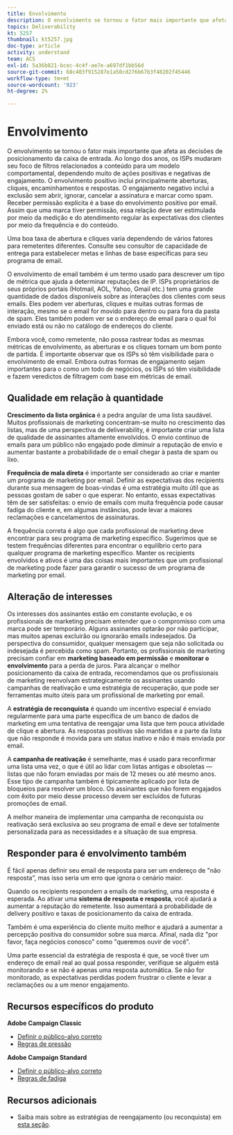 ```yaml
---
title: Envolvimento
description: O envolvimento se tornou o fator mais importante que afeta as decisões de posicionamento da caixa de entrada.
topics: Deliverability
kt: 5257
thumbnail: kt5257.jpg
doc-type: article
activity: understand
team: ACS
exl-id: 5a36b821-bcec-4c4f-ae7e-a697df1bb56d
source-git-commit: 68c403f915287e1a50cd276b67b3f48202f45446
workflow-type: tm+mt
source-wordcount: '923'
ht-degree: 2%

---
```


# Envolvimento

O envolvimento se tornou o fator mais importante que afeta as decisões de posicionamento da caixa de entrada. Ao longo dos anos, os ISPs mudaram seu foco de filtros relacionados a conteúdo para um modelo comportamental, dependendo muito de ações positivas e negativas de engajamento. O envolvimento positivo inclui principalmente aberturas, cliques, encaminhamentos e respostas. O engajamento negativo inclui a exclusão sem abrir, ignorar, cancelar a assinatura e marcar como spam. Receber permissão explícita é a base do envolvimento positivo por email. Assim que uma marca tiver permissão, essa relação deve ser estimulada por meio da medição e do atendimento regular às expectativas dos clientes por meio da frequência e do conteúdo.

Uma boa taxa de abertura e cliques varia dependendo de vários fatores para remetentes diferentes. Consulte seu consultor de capacidade de entrega para estabelecer metas e linhas de base específicas para seu programa de email.

O envolvimento de email também é um termo usado para descrever um tipo de métrica que ajuda a determinar reputações de IP. ISPs proprietários de seus próprios portais (Hotmail, AOL, Yahoo, Gmail etc.) tem uma grande quantidade de dados disponíveis sobre as interações dos clientes com seus emails. Eles podem ver aberturas, cliques e muitas outras formas de interação, mesmo se o email for movido para dentro ou para fora da pasta de spam. Eles também podem ver se o endereço de email para o qual foi enviado está ou não no catálogo de endereços do cliente.

Embora você, como remetente, não possa rastrear todas as mesmas métricas de envolvimento, as aberturas e os cliques tornam um bom ponto de partida. É importante observar que os ISPs só têm visibilidade para o envolvimento de email. Embora outras formas de engajamento sejam importantes para o como um todo de negócios, os ISPs só têm visibilidade e fazem veredictos de filtragem com base em métricas de email.

## Qualidade em relação à quantidade

**Crescimento da lista orgânica** é a pedra angular de uma lista saudável. Muitos profissionais de marketing concentram-se muito no crescimento das listas, mas de uma perspectiva de deliverability, é importante criar uma lista de qualidade de assinantes altamente envolvidos. O envio contínuo de emails para um público não engajado pode diminuir a reputação de envio e aumentar bastante a probabilidade de o email chegar à pasta de spam ou lixo.

**Frequência de mala direta** é importante ser considerado ao criar e manter um programa de marketing por email. Definir as expectativas dos recipients durante sua mensagem de boas-vindas é uma estratégia muito útil que as pessoas gostam de saber o que esperar. No entanto, essas expectativas têm de ser satisfeitas: o envio de emails com muita frequência pode causar fadiga do cliente e, em algumas instâncias, pode levar a maiores reclamações e cancelamentos de assinaturas.

A frequência correta é algo que cada profissional de marketing deve encontrar para seu programa de marketing específico. Sugerimos que se testem frequências diferentes para encontrar o equilíbrio certo para qualquer programa de marketing específico. Manter os recipients envolvidos e ativos é uma das coisas mais importantes que um profissional de marketing pode fazer para garantir o sucesso de um programa de marketing por email.

## Alteração de interesses

Os interesses dos assinantes estão em constante evolução, e os profissionais de marketing precisam entender que o compromisso com uma marca pode ser temporário. Alguns assinantes optarão por não participar, mas muitos apenas excluirão ou ignorarão emails indesejados. Da perspectiva do consumidor, qualquer mensagem que seja não solicitada ou indesejada é percebida como spam. Portanto, os profissionais de marketing precisam confiar em **marketing baseado em permissão** e **monitorar o envolvimento** para a perda de juros. Para alcançar o melhor posicionamento da caixa de entrada, recomendamos que os profissionais de marketing reenvolvam estrategicamente os assinantes usando campanhas de reativação e uma estratégia de recuperação, que pode ser ferramentas muito úteis para um profissional de marketing por email.

A **estratégia de reconquista** é quando um incentivo especial é enviado regularmente para uma parte específica de um banco de dados de marketing em uma tentativa de reengajar uma lista que tem pouca atividade de clique e abertura. As respostas positivas são mantidas e a parte da lista que não responde é movida para um status inativo e não é mais enviada por email.

A **campanha de reativação** é semelhante, mas é usado para reconfirmar uma lista uma vez, o que é útil ao lidar com listas antigas e obsoletas — listas que não foram enviadas por mais de 12 meses ou até mesmo anos. Esse tipo de campanha também é tipicamente aplicado por lista de bloqueios para resolver um bloco. Os assinantes que não forem engajados com êxito por meio desse processo devem ser excluídos de futuras promoções de email.

A melhor maneira de implementar uma campanha de reconquista ou reativação será exclusiva ao seu programa de email e deve ser totalmente personalizada para as necessidades e a situação de sua empresa.

## Responder para é envolvimento também

É fácil apenas definir seu email de resposta para ser um endereço de &quot;não resposta&quot;, mas isso seria um erro que ignora o cenário maior.

Quando os recipients respondem a emails de marketing, uma resposta é esperada. Ao ativar uma **sistema de resposta e resposta**, você ajudará a aumentar a reputação do remetente. Isso aumentará a probabilidade de delivery positivo e taxas de posicionamento da caixa de entrada.

Também é uma experiência do cliente muito melhor e ajudará a aumentar a percepção positiva do consumidor sobre sua marca. Afinal, nada diz &quot;por favor, faça negócios conosco&quot; como &quot;queremos ouvir de você&quot;.

Uma parte essencial da estratégia de resposta é que, se você tiver um endereço de email real ao qual possa responder, verifique se alguém está monitorando e se não é apenas uma resposta automática. Se não for monitorado, as expectativas perdidas podem frustrar o cliente e levar a reclamações ou a um menor engajamento.

## Recursos específicos do produto

**Adobe Campaign Classic**

* [Definir o público-alvo correto](https://experienceleague.adobe.com/docs/campaign-standard/using/communication-channels/delivery-bestpractices/define-the-right-audience.html#communication-channels)
* [Regras de pressão](https://experienceleague.adobe.com/docs/campaign-classic/using/orchestrating-campaigns/campaign-optimization/pressure-rules.html)

**Adobe Campaign Standard**

* [Definir o público-alvo correto](https://experienceleague.adobe.com/docs/campaign-standard/using/communication-channels/delivery-bestpractices/define-the-right-audience.html)
* [Regras de fadiga](https://experienceleague.adobe.com/docs/campaign-standard/using/testing-and-sending/working-with-typology-rules/fatigue-rules.html)

## Recursos adicionais

* Saiba mais sobre as estratégias de reengajamento (ou reconquista) em [esta seção](/help/additional-resources/re-engagement.md).
